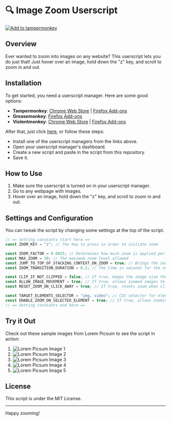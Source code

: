 # 🔍 Image Zoom Userscript

[![Add to tampermonkey](https://img.shields.io/badge/add%20to-tampermonkey-green)](image-zoom.user.js)

## Overview

Ever wanted to zoom into images on any website? This userscript lets you do just that! Just hover over an image, hold down the "z" key, and scroll to zoom in and out.

## Installation

To get started, you need a userscript manager. Here are some good options:

- **Tampermonkey**: [Chrome Web Store](https://chrome.google.com/webstore/detail/tampermonkey/dhdgffkkebhmkfjojejmpbldmpobfkfo) | [Firefox Add-ons](https://addons.mozilla.org/en-US/firefox/addon/tampermonkey/)
- **Greasemonkey**: [Firefox Add-ons](https://addons.mozilla.org/en-US/firefox/addon/greasemonkey/)
- **Violentmonkey**: [Chrome Web Store](https://chrome.google.com/webstore/detail/violentmonkey/jinjaccalgkegednnccohejagnlnfdag) | [Firefox Add-ons](https://addons.mozilla.org/en-US/firefox/addon/violentmonkey/)

After that, just click [here](image-zoom.user.js), or follow these steps:

- Install one of the userscript managers from the links above.
- Open your userscript manager's dashboard.
- Create a new script and paste in the script from this repository.
- Save it.

## How to Use

1. Make sure the userscript is turned on in your userscript manager.
2. Go to any webpage with images.
3. Hover over an image, hold down the "z" key, and scroll to zoom in and out.

## Settings and Configuration

You can tweak the script by changing some settings at the top of the script.

```javascript
// == Setting constants start here ==
const ZOOM_KEY = "z"; // The key to press in order to initiate zoom

const ZOOM_FACTOR = 0.0025; // Determines how much zoom is applied per scroll
const MAX_ZOOM = 30; // The maximum zoom level allowed
const JUMP_TO_TOP_OF_STACKING_CONTEXT_ON_ZOOM = true; // Brings the zoomed element to the top of the stacking context
const ZOOM_TRANSITION_DURATION = 0.2; // The time in seconds for the zoom transition effect

const CLIP_IF_NOT_CLIPPED = false; // If true, keeps the image size the same while zooming in; if false, the image grows in size
const ALLOW_IMAGE_MOVEMENT = true; // If true, allows zoomed images to be grabbed and moved around
const RESET_ZOOM_ON_CLICK_AWAY = true; // If true, resets zoom when clicking away from the zoomed image

const TARGET_ELEMENTS_SELECTOR = "img, video"; // CSS selector for elements that can be zoomed
const ENABLE_ZOOM_ON_SELECTED_ELEMENT = true; // If true, allows zooming on elements containing a text selection
// == Setting constants end here ==
```

## Try it Out

Check out these sample images from Lorem Picsum to see the script in action:

1. ![Lorem Picsum Image 1](https://picsum.photos/id/237/300/200)
2. ![Lorem Picsum Image 2](https://picsum.photos/id/238/300/200)
3. ![Lorem Picsum Image 3](https://picsum.photos/id/239/300/200)
4. ![Lorem Picsum Image 4](https://picsum.photos/id/240/300/200)
5. ![Lorem Picsum Image 5](https://picsum.photos/id/241/300/200)

## License

This script is under the MIT License.

---

Happy zooming!
